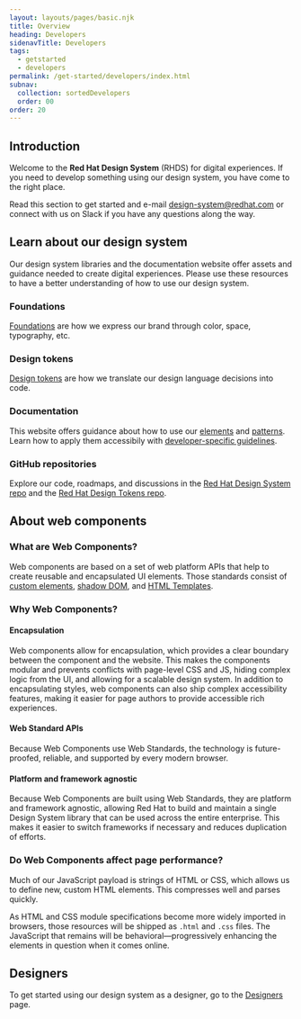 ```yaml
---
layout: layouts/pages/basic.njk
title: Overview
heading: Developers
sidenavTitle: Developers
tags:
  - getstarted
  - developers
permalink: /get-started/developers/index.html
subnav:
  collection: sortedDevelopers
  order: 00
order: 20
---
```



## Introduction

Welcome to the **Red Hat Design System** (RHDS) for digital experiences. If you need to develop something using our design system, you have come to the right place.

Read this section to get started and e-mail [design-system@redhat.com](mailto:design-system@redhat.com) or connect with us on Slack if you have any questions along the way.


## Learn about our design system

Our design system libraries and the documentation website offer assets and guidance needed to create digital experiences. Please use these resources to have a better understanding of how to use our design system.

<div class="grid sm-two-columns">
  <div>
    <h3>Foundations</h3>
    <p><a href="/foundations">Foundations</a> are how we express our brand through color, space, typography, etc.</p>
  </div>
  <div>
    <h3>Design tokens</h3>
    <p><a href="tokens">Design tokens</a> are how we translate our design language decisions into code.</p>
  </div>
  <div>
    <h3>Documentation</h3>
    <p>This website offers guidance about how to use our <a href="/elements">elements</a> and <a href="/patterns">patterns</a>. Learn how to apply them accessibily with <a href="/accessibility/development/">developer-specific guidelines</a>.</p>
  </div>
  <div>
    <h3>GitHub repositories</h3>
    <p>Explore our code, roadmaps, and discussions in the <a href="https://github.com/RedHat-UX/red-hat-design-system">Red Hat Design System repo</a> and the <a href="https://github.com/RedHat-UX/red-hat-design-tokens">Red Hat Design Tokens repo</a>.</p>
  </div>
</div>


## About web components

### What are Web Components?

Web components are based on a set of web platform APIs that help to create reusable and encapsulated UI elements. Those standards consist of [custom elements](https://developer.mozilla.org/en-US/docs/Web/API/Web_components/Using_custom_elements), [shadow DOM](https://developer.mozilla.org/en-US/docs/Web/API/Web_components/Using_shadow_DOM), and [HTML Templates](https://developer.mozilla.org/en-US/docs/Web/API/Web_components/Using_templates_and_slots).

### Why Web Components?

#### Encapsulation

Web components allow for encapsulation, which provides a clear boundary between the component and the website. This makes the components modular and prevents conflicts with page-level CSS and JS, hiding complex logic from the UI, and allowing for a scalable design system. In addition to encapsulating styles, web components can also ship complex accessibility features, making it easier for page authors to provide accessible rich experiences.

#### Web Standard APIs

Because Web Components use Web Standards, the technology is future-proofed, reliable, and supported by every modern browser.

#### Platform and framework agnostic

Because Web Components are built using Web Standards, they are platform and framework agnostic, allowing Red Hat to build and maintain a single Design System library that can be used across the entire enterprise. This makes it easier to switch frameworks if necessary and reduces duplication of efforts.

### Do Web Components affect page performance?

Much of our JavaScript payload is strings of HTML or CSS, which allows us to define new, custom HTML elements. This compresses well and parses quickly.

As HTML and CSS module specifications become more widely imported in browsers, those resources will be shipped as `.html` and `.css` files. The JavaScript that remains will be behavioral&mdash;progressively enhancing the elements in question when it comes online.

<uxdot-feedback>
  <h2>Designers</h2>
  <p>To get started using our design system as a designer, go to the <a href="get-started/designers">Designers</a> page.</p>
</uxdot-feedback>

